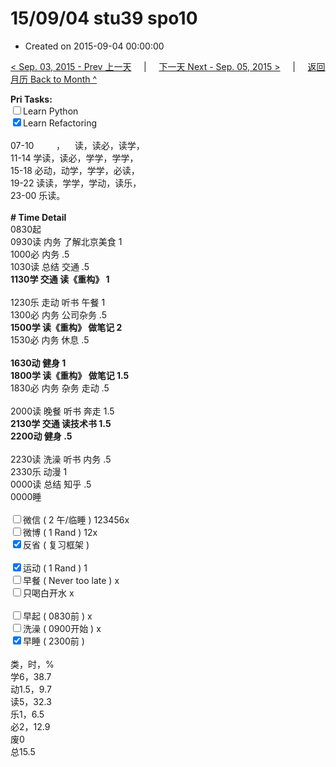 # 15/09/04 stu39 spo10

- Created on 2015-09-04 00:00:00

[< Sep. 03, 2015 - Prev 上一天](/_archived/lifelogs/2015/09/d03.md) &nbsp; &nbsp; | &nbsp; &nbsp; [下一天 Next - Sep. 05, 2015 >](/_archived/lifelogs/2015/09/d05.md) &nbsp; &nbsp; |  &nbsp; &nbsp; [返回月历 Back to Month ^](/_archived/lifelogs/2015/09/index.md)
<br/><div><strong>Pri Tasks:</strong></div><div><input type="checkbox"/>Learn Python</div><div><input checked="true" type="checkbox"/>Learn Refactoring</div><div><br/></div><div>07-10         ，    读，读必，读学，</div><div>11-14 学读，读必，学学，学学，</div><div>15-18 必动，动学，学学，必读，</div><div>19-22 读读，学学，学动，读乐，</div><div>23-00 乐读。</div><div><br/></div><div><b># Time Detail</b></div><div>0830起</div><div>0930读 内务 了解北京美食 1</div><div>1000必 内务 .5</div><div>1030读 总结 交通 .5</div><div><strong>1130学 交通 读《重构》 1</strong></div><div><br clear="none"/></div><div>1230乐 走动 听书 午餐 1</div><div>1300必 内务 公司杂务 .5</div><div><strong>1500学 </strong><strong><strong>读《重构》 做笔记 2</strong></strong></div><div>1530必 内务 休息 .5</div><div><br/></div><div><b>1630动 健身 1</b></div><div><b>1800学 </b><strong><strong>读《重构》 做笔记 1.5</strong></strong></div><div>1830必 内务 杂务 走动 .5</div><div><br/></div><div>2000读 晚餐 听书 奔走 1.5</div><div><b>2130学 交通 读技术书 1.5</b></div><div><b>2200动 健身 .5</b></div><div><b><br/></b></div><div>2230读 洗澡 听书 内务 .5</div><div>2330乐 动漫 1</div><div>0000读 总结 知乎 .5</div><div>0000睡</div><div><br/></div><div><input type="checkbox"/>微信 ( 2 午/临睡 ) 123456x</div><div><input type="checkbox"/>微博 ( 1 Rand ) 12x</div><div><input checked="true" type="checkbox"/>反省 ( 复习框架 ) </div><div><br/></div><div><div><input checked="true" type="checkbox"/>运动 ( 1 Rand ) 1</div><div><input type="checkbox"/>早餐 ( Never too late ) x</div></div><div><input type="checkbox"/>只喝白开水 x</div><div><br/></div><div><input type="checkbox"/>早起 ( 0830前 ) x</div><div><input type="checkbox"/>洗澡 ( 0900开始 ) x<br/></div><div><input checked="true" type="checkbox"/>早睡 ( 2300前 ) </div><div><br clear="none"/></div><div>类，时，%</div><div>学6，38.7</div><div>动1.5，9.7</div><div>读5，32.3</div><div>乐1，6.5</div><div>必2，12.9<br clear="none"/>废0<br clear="none"/>总15.5</div>

